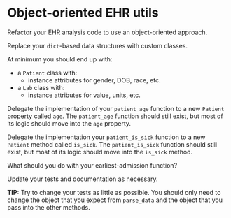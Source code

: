 # Object-oriented EHR utils

Refactor your EHR analysis code to use an object-oriented approach.

Replace your `dict`-based data structures with custom classes.

At minimum you should end up with:

* a `Patient` class with:
  * instance attributes for gender, DOB, race, etc.
* a `Lab` class with:
  * instance attributes for value, units, etc.

Delegate the implementation of your `patient_age` function to a new `Patient` [property](https://docs.python.org/3/library/functions.html#property) called `age`. The `patient_age` function should still exist, but most of its logic should move into the `age` property.

Delegate the implementation your `patient_is_sick` function to a new `Patient` method called `is_sick`. The `patient_is_sick` function should still exist, but most of its logic should move into the `is_sick` method.

What should you do with your earliest-admission function?

Update your tests and documentation as necessary.

**TIP:** Try to change your tests as little as possible. You should only need to change the object that you expect from `parse_data` and the object that you pass into the other methods.

